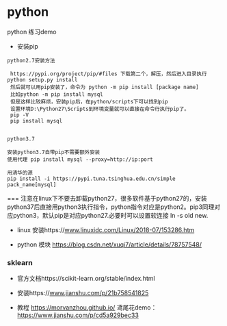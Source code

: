 # python
python 练习demo

- 安装pip

```
python2.7安装方法

 https://pypi.org/project/pip/#files 下载第二个，解压，然后进入目录执行python setup.py install
 然后就可以用pip安装了，命令为 python -m pip install [package name]
 比如python -m pip install mysql
 但是这样比较麻烦，安装pip后，在python/scripts下可以找到pip
 设置环境D:\Python27\Scripts到环境变量就可以直接在命令行执行pip了。
 pip -V
 pip install mysql


python3.7

安装python3.7自带pip不需要额外安装
使用代理 pip install mysql --proxy=http://ip:port

用清华的源
pip install -i https://pypi.tuna.tsinghua.edu.cn/simple pack_name[mysql]
```

=== 注意在linux下不要去卸载python27，很多软件基于python27的，安装python37后直接用python3执行指令，python指令对应是python2。pip3同理对应python3，默认pip是对应python27.必要时可以设置软连接 ln -s old new.

- linux 安装https://www.linuxidc.com/Linux/2018-07/153286.htm

- python 模块 https://blog.csdn.net/xuqi7/article/details/78757548/

### sklearn

- 官方文档https://scikit-learn.org/stable/index.html

- 安装https://www.jianshu.com/p/21b758541825

- 教程 https://morvanzhou.github.io/   鸢尾花demo：https://www.jianshu.com/p/cd5a929bec33